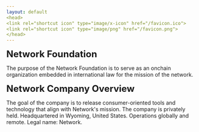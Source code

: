 ```yaml
---
layout: default
<head>
<link rel="shortcut icon" type="image/x-icon" href="/favicon.ico">
<link rel="shortcut icon" type="image/png" href="/favicon.png">
</head>
---
```

<b><font size="5">Network Foundation</font></b>

The purpose of the Network Foundation is to serve as an onchain organization embedded in international law for the mission of the network.


<b><font size="5">Network Company Overview</font></b>

The goal of the company is to release consumer-oriented tools and technology that align with Network's mission. The company is privately held. Headquartered in Wyoming, United States. Operations globally and remote. Legal name: Network.
